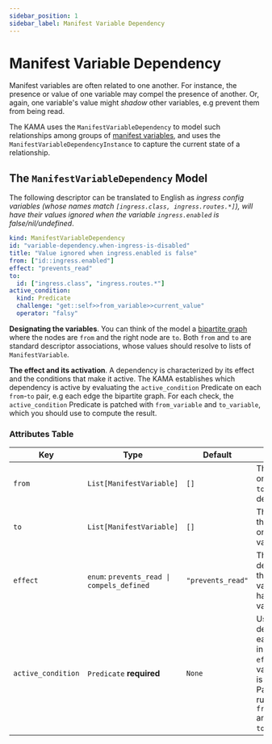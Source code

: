 ```yaml
---
sidebar_position: 1
sidebar_label: Manifest Variable Dependency
---
```


# Manifest Variable Dependency

Manifest variables are often related to one another. For instance, the 
presence or value of one variable may compel the presence of another. Or, again,
one variable's value might _shadow_ other variables, e.g prevent
them from being read.

The KAMA uses the `ManifestVariableDependency` to model such relationships among 
groups of [manifest variables](/models/variables/manifest-variables),
and uses the `ManifestVariableDependencyInstance` to capture the current state of a
relationship.


## The `ManifestVariableDependency` Model

The following descriptor can be translated to English as 
_ingress config variables (whose names match `[ingress.class, ingress.routes.*]`),
will have their values ignored when the variable `ingress.enabled` is false/nil/undefined_.


```yaml
kind: ManifestVariableDependency
id: "variable-dependency.when-ingress-is-disabled"
title: "Value ignored when ingress.enabled is false"
from: ["id::ingress.enabled"]
effect: "prevents_read"
to: 
  id: ["ingress.class", "ingress.routes.*"]
active_condition:
  kind: Predicate
  challenge: "get::self>>from_variable>>current_value"
  operator: "falsy"

```

**Designating the variables**. 
You can think of the model a 
[bipartite graph](https://en.wikipedia.org/wiki/Bipartite_graph)
where the nodes are `from` and the right node are `to`. Both `from` and `to` are
standard descriptor associations, whose values should resolve to lists of `ManifestVariable`.


**The effect and its activation**.
A dependency is characterized by its effect and the conditions that make it active. The KAMA
establishes which dependency is active by evaluating the `active_condition` Predicate 
on each `from`-`to` pair, e.g each edge the bipartite graph. For each check, the `active_condition` Predicate
is patched with `from_variable` and `to_variable`, which you should use to compute the result.


### Attributes Table

| Key                | Type                                       | Default           | Notes                                                                                                                                                     |
|--------------------|--------------------------------------------|-------------------|-----------------------------------------------------------------------------------------------------------------------------------------------------------|
| `from`             | `List[ManifestVariable]`                   | `[]`              | The variables on which the `to` variables depend                                                                                                          |
| `to`               | `List[ManifestVariable]`                   | `[]`              | The variables that depend on the `from` variables                                                                                                         |
| `effect`           | `enum`: `prevents_read \| compels_defined` | `"prevents_read"` | The type of dependence that `to` variables have on `from` variables                                                                                       |
| `active_condition` | `Predicate` **required**                   | `None`            | Used to decide, for each variable in `from` if the `effect` on any variable in `to` is active. Patched at runtime with `from_variable` and `to_variable`. |